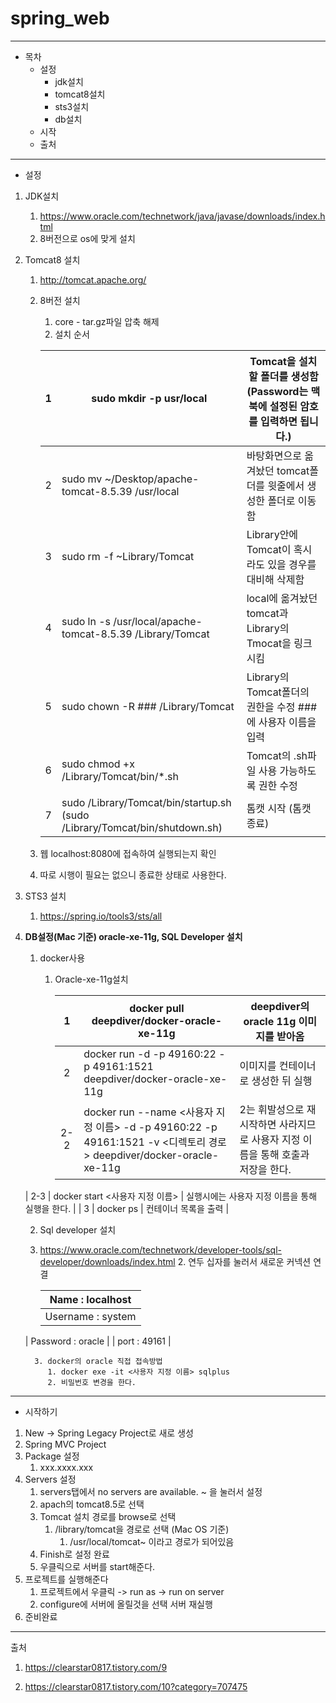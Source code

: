 # spring_web

---

- 목차
  - 설정
    - jdk설치
    - tomcat8설치
    - sts3설치
    - db설치
  - 시작
  - 출처

---

- 설정

1. JDK설치

   1. https://www.oracle.com/technetwork/java/javase/downloads/index.html
   2. 8버전으로 os에 맞게 설치

2. Tomcat8 설치

   1. http://tomcat.apache.org/

   2. 8버전 설치 

      1.  core - tar.gz파일 압축 해제
      2. 설치 순서

      | 1    | sudo mkdir -p usr/local                                      | Tomcat을 설치할 폴더를 생성함 (Password는 맥북에 설정된 암호를 입력하면 됩니다.) |
      | ---- | ------------------------------------------------------------ | ------------------------------------------------------------ |
      | 2    | sudo mv ~/Desktop/apache-tomcat-8.5.39 /usr/local            | 바탕화면으로 옮겨놨던 tomcat폴더를 윗줄에서 생성한 폴더로 이동함 |
      | 3    | sudo rm -f ~Library/Tomcat                                   | Library안에 Tomcat이 혹시라도 있을 경우를 대비해 삭제함      |
      | 4    | sudo ln -s /usr/local/apache-tomcat-8.5.39 /Library/Tomcat   | local에 옮겨놨던  tomcat과 Library의  Tmocat을 링크시킴      |
      | 5    | sudo chown -R ### /Library/Tomcat                            | Library의 Tomcat폴더의 권한을 수정 ###에 사용자 이름을 입력  |
      | 6    | sudo chmod +x /Library/Tomcat/bin/*.sh                       | Tomcat의 .sh파일 사용 가능하도록 권한 수정                   |
      | 7    | sudo /Library/Tomcat/bin/startup.sh (sudo /Library/Tomcat/bin/shutdown.sh) | 톰캣 시작 (톰캣 종료)                                        |

   3. 웹 localhost:8080에 접속하여 실행되는지 확인

   4. 따로 시행이 필요는 없으니 종료한 상태로 사용한다.

3. STS3 설치

   1. https://spring.io/tools3/sts/all

   

4. **DB설정(Mac 기준) oracle-xe-11g, SQL Developer 설치**

   1. docker사용

      1. Oracle-xe-11g설치

         |  1   | docker pull deepdiver/docker-oracle-xe-11g                   | deepdiver의 oracle 11g 이미지를 받아옴                       |
         | :--: | ------------------------------------------------------------ | ------------------------------------------------------------ |
         |  2   | docker run -d -p 49160:22 -p 49161:1521 deepdiver/docker-oracle-xe-11g | 이미지를 컨테이너로 생성한 뒤 실행                           |
         | 2-2  | docker run --name <사용자 지정 이름> -d -p 49160:22 -p 49161:1521 -v <디렉토리 경로> deepdiver/docker-oracle-xe-11g | 2는 휘발성으로 재시작하면 사라지므로 사용자 지정 이름을 통해 호출과 저장을 한다. |
   | 2-3  | docker start <사용자 지정 이름>                              | 실행시에는 사용자 지정 이름을 통해 실행을 한다.              |
         |  3   | docker ps                                                    | 컨테이너 목록을 출력                                         |

      2. Sql developer 설치
      
   1. https://www.oracle.com/technetwork/developer-tools/sql-developer/downloads/index.html
         2. 연두 십자를 눌러서 새로운 커넥션 연결
      
         | Name : localhost  |
         | ----------------- |
         | Username : system |
   | Password : oracle |
         | port : 49161      |
         
         3. docker의 oracle 직접 접속방법
            1. docker exe -it <사용자 지정 이름> sqlplus
            2. 비밀번호 변경을 한다.

---

- 시작하기

1. New -> Spring Legacy Project로 새로 생성
2. Spring MVC Project
3. Package 설정
   1. xxx.xxxx.xxx 
4. Servers 설정
   1. servers탭에서 no servers are available. ~ 을 눌러서 설정
   2. apach의 tomcat8.5로 선택
   3. Tomcat 설치 경로를 browse로 선택
      1. /library/tomcat을 경로로 선택 (Mac OS 기준)
         1. /usr/local/tomcat~ 이라고 경로가 되어있음
   4. Finish로 설정 완료
   5. 우클릭으로 서버를 start해준다.
5. 프로젝트를 실행해준다
   1. 프로젝트에서 우클릭 -> run as -> run on server
   2. configure에 서버에 올릴것을 선택 서버 재실행 
6. 준비완료

---

출처

1. https://clearstar0817.tistory.com/9

2. https://clearstar0817.tistory.com/10?category=707475